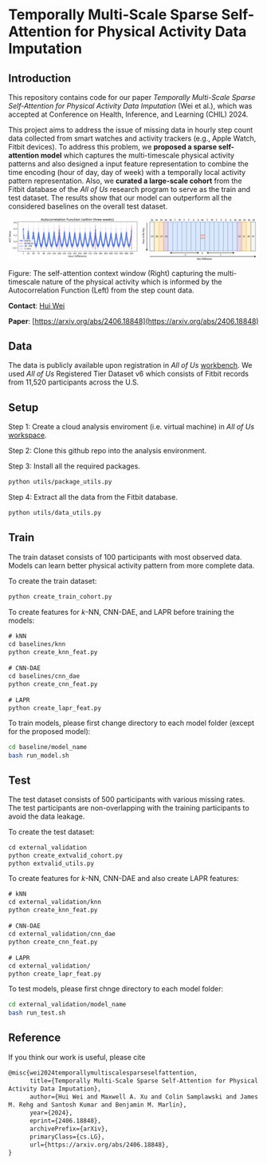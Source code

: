 # Temporally Multi-Scale Sparse Self-Attention for Physical Activity Data Imputation



## Introduction

This repository contains code for our paper _Temporally Multi-Scale Sparse Self-Attention for Physical Activity Data Imputation_ (Wei et al.), which was accepted at Conference on Health, Inference, and Learning (CHIL) 2024.  

This project aims to address the issue of missing data in hourly step count data collected from smart watches and activity trackers (e.g., Apple Watch, Fitbit devices). To address this problem, we **proposed a sparse self-attention model** which captures the multi-timescale physical activity patterns and also designed a input feature representation to combine the time encoding (hour of day, day of week) with a temporally local activity pattern representation. Also, we **curated a large-scale cohort** from the Fitbit database of the _All of Us_ research program to serve as the train and test dataset. The results show that our model can outperform all the considered baselines on the overall test dataset.

![acf_ctw](./figure.png)

Figure: The self-attention context window (Right) capturing the multi-timescale nature of the physical activity which is informed by the Autocorrelation Function (Left) from the step count data. 

**Contact**: [Hui Wei](mailto:huiwei@cs.umass.edu)

**Paper**: [https://arxiv.org/abs/2406.18848](https://arxiv.org/abs/2406.18848)

## Data

The data is publicly available upon registration in _All of Us_ [workbench](https://www.researchallofus.org/data-tools/workbench/). We used _All of Us_ Registered Tier Dataset v6 which consists of Fitbit records from 11,520 participants across the U.S.

##  Setup

Step 1: Create a cloud analysis enviroment (i.e. virtual machine) in _All of Us_ [workspace](https://workbench.researchallofus.org/login).

Step 2: Clone this github repo into the analysis environment. 

Step 3: Install all the required packages. 

```bash
python utils/package_utils.py
```

Step 4: Extract all the data from the Fitbit database.

```bash
python utils/data_utils.py
```

## Train

The train dataset consists of 100 participants with most observed data. Models can learn better physical activity pattern from more complete data. 

To create the train dataset:

```bash
python create_train_cohort.py
```

To create features for $k$-NN, CNN-DAE, and LAPR before training the models:

```
# kNN
cd baselines/knn
python create_knn_feat.py

# CNN-DAE
cd baselines/cnn_dae
python create_cnn_feat.py

# LAPR
python create_lapr_feat.py
```

 To train models, please first change directory to each model folder (except for the proposed model):

```bash
cd baseline/model_name
bash run_model.sh
```

## Test

The test dataset consists of 500 participants with various missing rates. The test participants are non-overlapping with the training participants to avoid the data leakage. 

To create the test dataset:

```
cd external_validation
python create_extvalid_cohort.py
python extvalid_utils.py
```

To create features for $k$-NN, CNN-DAE and also create LAPR features:

```
# kNN
cd external_validation/knn
python create_knn_feat.py

# CNN-DAE
cd external_validation/cnn_dae
python create_cnn_feat.py

# LAPR
cd external_validation/
python create_lapr_feat.py
```

To test models, please first chnge directory to each model folder:

```bash
cd external_validation/model_name
bash run_test.sh
```

## Reference
If you think our work is useful, please cite
```
@misc{wei2024temporallymultiscalesparseselfattention,
      title={Temporally Multi-Scale Sparse Self-Attention for Physical Activity Data Imputation}, 
      author={Hui Wei and Maxwell A. Xu and Colin Samplawski and James M. Rehg and Santosh Kumar and Benjamin M. Marlin},
      year={2024},
      eprint={2406.18848},
      archivePrefix={arXiv},
      primaryClass={cs.LG},
      url={https://arxiv.org/abs/2406.18848}, 
}
```
